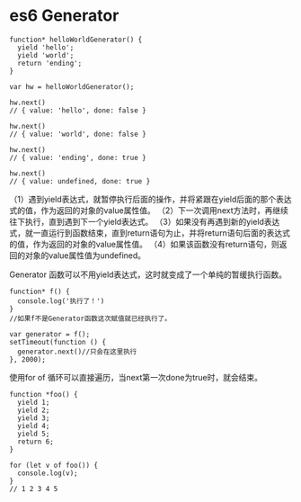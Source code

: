 # es6 Generator 

    function* helloWorldGenerator() {
      yield 'hello';
      yield 'world';
      return 'ending';
    }

    var hw = helloWorldGenerator();

    hw.next()
    // { value: 'hello', done: false }

    hw.next()
    // { value: 'world', done: false }

    hw.next()
    // { value: 'ending', done: true }

    hw.next()
    // { value: undefined, done: true }

（1）遇到yield表达式，就暂停执行后面的操作，并将紧跟在yield后面的那个表达式的值，作为返回的对象的value属性值。
（2）下一次调用next方法时，再继续往下执行，直到遇到下一个yield表达式。
（3）如果没有再遇到新的yield表达式，就一直运行到函数结束，直到return语句为止，并将return语句后面的表达式的值，作为返回的对象的value属性值。
（4）如果该函数没有return语句，则返回的对象的value属性值为undefined。

Generator 函数可以不用yield表达式，这时就变成了一个单纯的暂缓执行函数。

    function* f() {
      console.log('执行了！')
    }
    //如果f不是Generator函数这次赋值就已经执行了。

    var generator = f();
    setTimeout(function () {
      generator.next()//只会在这里执行
    }, 2000);

使用for of 循环可以直接遍历，当next第一次done为true时，就会结束。

    function *foo() {
      yield 1;
      yield 2;
      yield 3;
      yield 4;
      yield 5;
      return 6;
    }

    for (let v of foo()) {
      console.log(v);
    }
    // 1 2 3 4 5